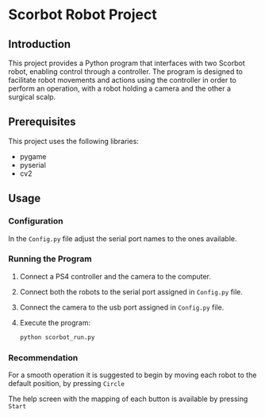 # Scorbot Robot Project

## Introduction

This project provides a Python program that interfaces with two Scorbot robot, enabling control through a controller. 
The program is designed to facilitate robot movements and actions using the controller in order to perform an operation, with a robot holding a camera and the other a surgical scalp.

## Prerequisites

This project uses the following libraries:

- pygame
- pyserial
- cv2

## Usage

### Configuration

In the `Config.py` file adjust the serial port names to the ones available.


### Running the Program

1. Connect a PS4 controller and the camera to the computer.

2. Connect both the robots to the serial port assigned in `Config.py` file.

3. Connect the camera to the usb port assigned in `Config.py` file.

4. Execute the program:

   ```bash
   python scorbot_run.py
   ``` 


### Recommendation

For a smooth operation it is suggested to begin by moving each robot to the default position, by pressing `Circle`

The help screen with the mapping of each button is available by pressing `Start`